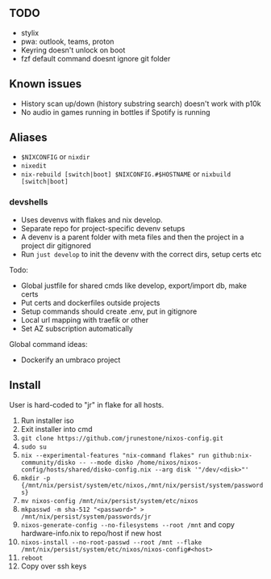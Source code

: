 ## TODO
* stylix
* pwa: outlook, teams, proton
* Keyring doesn't unlock on boot
* fzf default command doesnt ignore git folder

## Known issues
* History scan up/down (history substring search) doesn't work with p10k
* No audio in games running in bottles if Spotify is running

## Aliases
* `$NIXCONFIG` or `nixdir`
* `nixedit`
* `nix-rebuild [switch|boot] $NIXCONFIG.#$HOSTNAME` or `nixbuild [switch|boot]`

### devshells
* Uses devenvs with flakes and nix develop.
* Separate repo for project-specific devenv setups
* A devenv is a parent folder with meta files and then the project in a project dir gitignored
* Run `just develop` to init the devenv with the correct dirs, setup certs etc

Todo:
* Global justfile for shared cmds like develop, export/import db, make certs
* Put certs and dockerfiles outside projects
* Setup commands should create .env, put in gitignore
* Local url mapping with traefik or other
* Set AZ subscription automatically

Global command ideas:
* Dockerify an umbraco project

## Install
User is hard-coded to "jr" in flake for all hosts.

1. Run installer iso
2. Exit installer into cmd
3. `git clone https://github.com/jrunestone/nixos-config.git`
4. `sudo su`
5. `nix --experimental-features "nix-command flakes" run github:nix-community/disko -- --mode disko /home/nixos/nixos-config/hosts/shared/disko-config.nix --arg disk '"/dev/<disk>"'`
6. `mkdir -p {/mnt/nix/persist/system/etc/nixos,/mnt/nix/persist/system/passwords}`
7. `mv nixos-config /mnt/nix/persist/system/etc/nixos`
8. `mkpasswd -m sha-512 "<password>" > /mnt/nix/persist/system/passwords/jr`
9. `nixos-generate-config --no-filesystems --root /mnt` and copy hardware-info.nix to repo/host if new host
10. `nixos-install --no-root-passwd --root /mnt --flake /mnt/nix/persist/system/etc/nixos/nixos-config#<host>`
11. `reboot`
12. Copy over ssh keys
